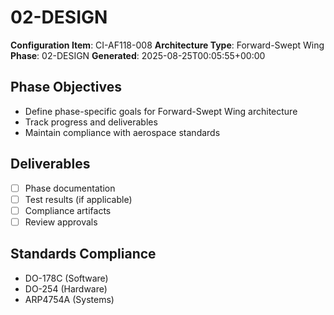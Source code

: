 # 02-DESIGN

**Configuration Item**: CI-AF118-008
**Architecture Type**: Forward-Swept Wing
**Phase**: 02-DESIGN
**Generated**: 2025-08-25T00:05:55+00:00

## Phase Objectives
- Define phase-specific goals for Forward-Swept Wing architecture
- Track progress and deliverables
- Maintain compliance with aerospace standards

## Deliverables
- [ ] Phase documentation
- [ ] Test results (if applicable)
- [ ] Compliance artifacts
- [ ] Review approvals

## Standards Compliance
- DO-178C (Software)
- DO-254 (Hardware)
- ARP4754A (Systems)
